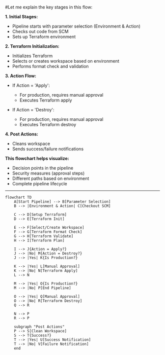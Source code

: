 #Let me explain the key stages in this flow:

**1. Initial Stages:**
- Pipeline starts with parameter selection (Environment & Action)
- Checks out code from SCM
- Sets up Terraform environment

**2. Terraform Initialization:**
- Initializes Terraform
- Selects or creates workspace based on environment
- Performs format check and validation

**3. Action Flow:**
- If Action = 'Apply':
  - For production, requires manual approval
  - Executes Terraform apply

- If Action = 'Destroy':
  - For production, requires manual approval
  - Executes Terraform destroy

**4. Post Actions:**
- Cleans workspace
- Sends success/failure notifications


**This flowchart helps visualize:**
- Decision points in the pipeline
- Security measures (approval steps)
- Different paths based on environment
- Complete pipeline lifecycle
---
```mermaid
flowchart TD
    A[Start Pipeline] --> B[Parameter Selection]
    B --> |Environment & Action| C[Checkout SCM]
    
    C --> D[Setup Terraform]
    D --> E[Terraform Init]
    
    E --> F[Select/Create Workspace]
    F --> G[Terraform Format Check]
    G --> H[Terraform Validate]
    H --> I[Terraform Plan]
    
    I --> J{Action = Apply?}
    J --> |No| M{Action = Destroy?}
    J --> |Yes| K{Is Production?}
    
    K --> |Yes| L[Manual Approval]
    K --> |No| N[Terraform Apply]
    L --> N
    
    M --> |Yes| O{Is Production?}
    M --> |No| P[End Pipeline]
    
    O --> |Yes| Q[Manual Approval]
    O --> |No| R[Terraform Destroy]
    Q --> R
    
    N --> P
    R --> P
    
    subgraph "Post Actions"
    P --> S[Clean Workspace]
    S --> T{Success?}
    T --> |Yes| U[Success Notification]
    T --> |No| V[Failure Notification]
    end
```
